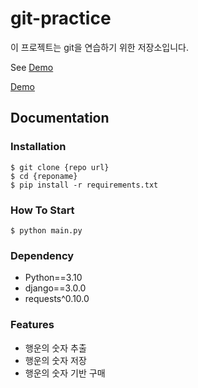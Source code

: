 # git-practice


이 프로젝트는 git을 연습하기 위한 저장소입니다.


See [Demo](https://www.google.com/)

<a href="https://www.google.com/">Demo</a>


## Documentation


### Installation

```shell
$ git clone {repo url}
$ cd {reponame}
$ pip install -r requirements.txt
```


### How To Start

```shell
$ python main.py
```


### Dependency

- Python==3.10
- django==3.0.0
- requests^0.10.0


### Features

- 행운의 숫자 추출
- 행운의 숫자 저장
- 행운의 숫자 기반 구매


